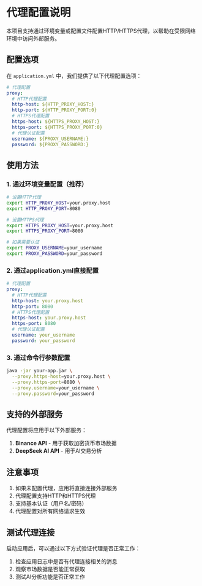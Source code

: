 # 代理配置说明

本项目支持通过环境变量或配置文件配置HTTP/HTTPS代理，以帮助在受限网络环境中访问外部服务。

## 配置选项

在 `application.yml` 中，我们提供了以下代理配置选项：

```yaml
# 代理配置
proxy:
  # HTTP代理配置
  http-host: ${HTTP_PROXY_HOST:}
  http-port: ${HTTP_PROXY_PORT:0}
  # HTTPS代理配置
  https-host: ${HTTPS_PROXY_HOST:}
  https-port: ${HTTPS_PROXY_PORT:0}
  # 代理认证配置
  username: ${PROXY_USERNAME:}
  password: ${PROXY_PASSWORD:}
```

## 使用方法

### 1. 通过环境变量配置（推荐）

```bash
# 设置HTTP代理
export HTTP_PROXY_HOST=your.proxy.host
export HTTP_PROXY_PORT=8080

# 设置HTTPS代理
export HTTPS_PROXY_HOST=your.proxy.host
export HTTPS_PROXY_PORT=8080

# 如果需要认证
export PROXY_USERNAME=your_username
export PROXY_PASSWORD=your_password
```

### 2. 通过application.yml直接配置

```yaml
# 代理配置
proxy:
  # HTTP代理配置
  http-host: your.proxy.host
  http-port: 8080
  # HTTPS代理配置
  https-host: your.proxy.host
  https-port: 8080
  # 代理认证配置
  username: your_username
  password: your_password
```

### 3. 通过命令行参数配置

```bash
java -jar your-app.jar \
  --proxy.https-host=your.proxy.host \
  --proxy.https-port=8080 \
  --proxy.username=your_username \
  --proxy.password=your_password
```

## 支持的外部服务

代理配置将应用于以下外部服务：

1. **Binance API** - 用于获取加密货币市场数据
2. **DeepSeek AI API** - 用于AI交易分析

## 注意事项

1. 如果未配置代理，应用将直接连接外部服务
2. 代理配置支持HTTP和HTTPS代理
3. 支持基本认证（用户名/密码）
4. 代理配置对所有网络请求生效

## 测试代理连接

启动应用后，可以通过以下方式验证代理是否正常工作：

1. 检查应用日志中是否有代理连接相关的消息
2. 观察市场数据是否能正常获取
3. 测试AI分析功能是否正常工作